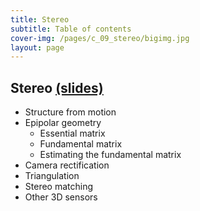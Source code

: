 ```yaml
---
title: Stereo
subtitle: Table of contents
cover-img: /pages/c_09_stereo/bigimg.jpg
layout: page
---
```


## **Stereo** [(slides)](/pages/c_09_stereo/class_slides.html)

- Structure from motion
- Epipolar geometry
     - Essential matrix
     - Fundamental matrix
     - Estimating the fundamental matrix
- Camera rectification
- Triangulation
- Stereo matching
- Other 3D sensors




